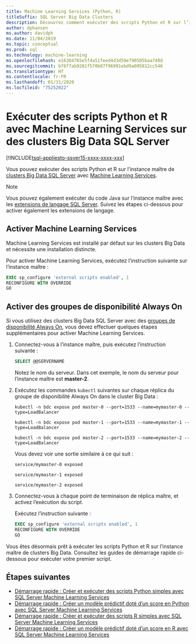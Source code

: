 ```yaml
---
title: Machine Learning Services (Python, R)
titleSuffix: SQL Server Big Data Clusters
description: Découvrez comment exécuter des scripts Python et R sur l’instance maître de clusters Big Data SQL Server avec Machine Learning Services.
author: dphansen
ms.author: davidph
ms.date: 11/04/2019
ms.topic: conceptual
ms.prod: sql
ms.technology: machine-learning
ms.openlocfilehash: e16304765e5f4a51feed4d3d59e790505baa740d
ms.sourcegitcommit: b78f7ab9281f570b87f96991ebd9a095812cc546
ms.translationtype: HT
ms.contentlocale: fr-FR
ms.lasthandoff: 01/31/2020
ms.locfileid: "75252022"
---
```

# <a name="run-python-and-r-scripts-with-machine-learning-services-on-sql-server-big-data-clusters"></a>Exécuter des scripts Python et R avec Machine Learning Services sur des clusters Big Data SQL Server

[!INCLUDE[tsql-appliesto-ssver15-xxxx-xxxx-xxx](../includes/tsql-appliesto-ssver15-xxxx-xxxx-xxx.md)]

Vous pouvez exécuter des scripts Python et R sur l’instance maître de [clusters Big Data SQL Server](big-data-cluster-overview.md) avec [Machine Learning Services](../advanced-analytics/index.yml).

> [!NOTE]
> Vous pouvez également exécuter du code Java sur l’instance maître avec les [extensions de langage SQL Server](../language-extensions/language-extensions-overview.md). Suivez les étapes ci-dessous pour activer également les extensions de langage.

## <a name="enable-machine-learning-services"></a>Activer Machine Learning Services

Machine Learning Services est installé par défaut sur les clusters Big Data et nécessite une installation distincte.

Pour activer Machine Learning Services, exécutez l’instruction suivante sur l’instance maître :

```sql
EXEC sp_configure 'external scripts enabled', 1
RECONFIGURE WITH OVERRIDE
GO
```

## <a name="enable-always-on-availability-groups"></a>Activer des groupes de disponibilité Always On

Si vous utilisez des clusters Big Data SQL Server avec des [groupes de disponibilité Always On](../database-engine/availability-groups/windows/overview-of-always-on-availability-groups-sql-server.md), vous devez effectuer quelques étapes supplémentaires pour activer Machine Learning Services.

1. Connectez-vous à l’instance maître, puis exécutez l’instruction suivante :

    ```sql
    SELECT @@SERVERNAME
    ```

    Notez le nom du serveur. Dans cet exemple, le nom du serveur pour l’instance maître est **master-2**.

1. Exécutez les commandes `kubectl` suivantes sur chaque réplica du groupe de disponibilité Always On dans le cluster Big Data :

    ```
    kubectl -n bdc expose pod master-0 --port=1533 --name=mymaster-0 --type=LoadBalancer

    kubectl -n bdc expose pod master-1 --port=1533 --name=mymaster-1 --type=LoadBalancer

    kubectl -n bdc expose pod master-2 --port=1533 --name=mymaster-2 --type=LoadBalancer
    ```

    Vous devez voir une sortie similaire à ce qui suit :
    
    ```
    service/mymaster-0 exposed

    service/mymaster-1 exposed

    service/mymaster-2 exposed
    ```

1. Connectez-vous à chaque point de terminaison de réplica maître, et activez l’exécution du script.

    Exécutez l’instruction suivante :

    ```sql
    EXEC sp_configure 'external scripts enabled', 1
    RECONFIGURE WITH OVERRIDE
    GO
    ```

Vous êtes désormais prêt à exécuter les scripts Python et R sur l’instance maître de clusters Big Data. Consultez les guides de démarrage rapide ci-dessous pour exécuter votre premier script.

## <a name="next-steps"></a>Étapes suivantes

+ [Démarrage rapide : Créer et exécuter des scripts Python simples avec SQL Server Machine Learning Services](../advanced-analytics/tutorials/quickstart-python-create-script.md)
+ [Démarrage rapide : Créer un modèle prédictif doté d’un score en Python avec SQL Server Machine Learning Services](../advanced-analytics/tutorials/quickstart-python-train-score-model.md)
+ [Démarrage rapide : Créer et exécuter des scripts R simples avec SQL Server Machine Learning Services](../advanced-analytics/tutorials/quickstart-r-create-script.md)
+ [Démarrage rapide : Créer un modèle prédictif doté d’un score en R avec SQL Server Machine Learning Services](../advanced-analytics/tutorials/quickstart-r-train-score-model.md)
